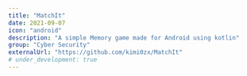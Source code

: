 ```yaml
---
title: "MatchIt"
date: 2021-09-07
icon: "android"
description: "A simple Memory game made for Android using kotlin"
group: "Cyber Security"
externalUrl: "https://github.com/kimi0zx/MatchIt"
# under_development: true
---
```

